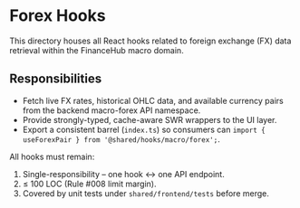 # Forex Hooks

This directory houses all React hooks related to foreign exchange (FX) data retrieval within the FinanceHub macro domain.

## Responsibilities

* Fetch live FX rates, historical OHLC data, and available currency pairs from the backend macro-forex API namespace.
* Provide strongly-typed, cache-aware SWR wrappers to the UI layer.
* Export a consistent barrel (`index.ts`) so consumers can `import { useForexPair } from '@shared/hooks/macro/forex';`.

All hooks must remain:
1. Single-responsibility – one hook ↔ one API endpoint.
2. ≤ 100 LOC (Rule #008 limit margin).
3. Covered by unit tests under `shared/frontend/tests` before merge. 